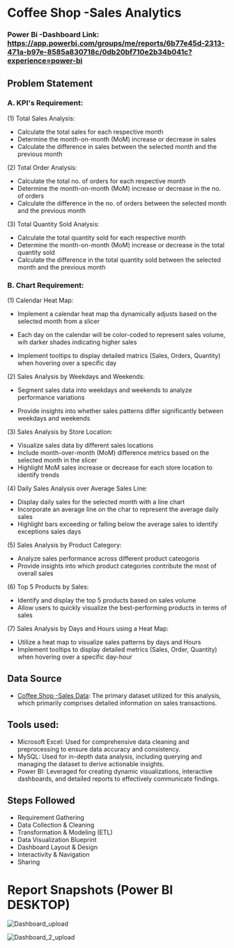 # Coffee Shop -Sales Analytics

### Power Bi -Dashboard Link: https://app.powerbi.com/groups/me/reports/6b77e45d-2313-471a-b97e-8585a830718c/0db20bf710e2b34b041c?experience=power-bi

## Problem Statement

### A. KPI's Requirement:
(1) Total Sales Analysis:
- Calculate the total sales for each respective month
- Determine the month-on-month (MoM) increase or decrease in sales
- Calculate the difference in sales between the selected month and the previous month

(2) Total Order Analysis:
- Calculate the total no. of orders for each respective month
- Determine the month-on-month (MoM) increase or decrease in the no. of orders
- Calculate the difference in the no. of orders between the selected month and the previous month

(3) Total Quantity Sold Analysis:
- Calculate the total quantity sold for each respective month
- Determine the month-on-month (MoM) increase or decrease in the total quantity sold
- Calculate the difference in the total quantity sold between the selected month and the previous month

### B. Chart Requirement:
(1) Calendar Heat Map:
- Implement a calendar heat map tha dynamically adjusts based on the selected month from a slicer

- Each day on the calendar will be color-coded to represent sales volume, wih darker shades indicating higher sales

- Implement tooltips to display detailed matrics (Sales, Orders, Quantity) when hovering over a specific day

(2) Sales Analysis by Weekdays and Weekends:
- Segment sales data into weekdays and weekends to analyze performance variations

- Provide insights into whether sales patterns differ significantly between weekdays and weekends

(3) Sales Analysis by Store Location:
- Visualize sales data by different sales locations
- Include month-over-month (MoM) difference metrics based on the selected month in the slicer
- Highlight MoM sales increase or decrease for each store location to identify trends

(4) Daily Sales Analysis over Average Sales Line:
- Display daily sales for the selected month with a line chart
- Incorporate an average line on the char to represent the average daily sales
- Highlight bars exceeding or falling below the average sales to identify exceptions sales days

(5) Sales Analysis by Product Category:
- Analyze sales performance across different product cateogoris
- Provide insights into which product categories contribute the most of overall sales

(6) Top 5 Products by Sales:
- Identify and display the top 5 products based on sales volume
- Allow users to quickly visualize the best-performing products in terms of sales

(7) Sales Analysis by Days and Hours using a Heat Map:
- Utilize a heat map to visualize sales patterns by days and Hours
- Implement tooltips to display detailed metrics (Sales, Order, Quantity) when hovering over a specific day-hour

## Data Source
- [Coffee Shop -Sales Data](https://github.com/sachinbasyal/Coffee-Shop-Data-Analytics/blob/main/Dataset/Coffee%20Shop%20Sales.xlsx): The primary dataset utilized for this analysis, which primarily comprises detailed information on sales transactions.

## Tools used:
- Microsoft Excel: Used for comprehensive data cleaning and preprocessing to ensure data accuracy and consistency.
- MySQL: Used for in-depth data analysis, including querying and managing the dataset to derive actionable insights.
- Power BI: Leveraged for creating dynamic visualizations, interactive dashboards, and detailed reports to effectively communicate findings.

## Steps Followed
- Requirement Gathering
- Data Collection & Cleaning
- Transformation & Modeling (ETL)
- Data Visualization Blueprint
- Dashboard Layout & Design
- Interactivity & Navigation
- Sharing

# Report Snapshots (Power BI DESKTOP)

![Dashboard_upload](https://github-production-user-asset-6210df.s3.amazonaws.com/170677255/402369811-095147e4-fbcd-4c42-980e-1249a573d57d.png?X-Amz-Algorithm=AWS4-HMAC-SHA256&X-Amz-Credential=AKIAVCODYLSA53PQK4ZA%2F20250112%2Fus-east-1%2Fs3%2Faws4_request&X-Amz-Date=20250112T161533Z&X-Amz-Expires=300&X-Amz-Signature=b9aee9c0e4ac8d0ebaf20068b81ac087b9d3baffa2497471f7c98e31a3a790d0&X-Amz-SignedHeaders=host)

![Dashboard_2_upload](https://github-production-user-asset-6210df.s3.amazonaws.com/170677255/402370200-c64ebfcf-fbd2-4d21-9854-2b226e72dd71.png?X-Amz-Algorithm=AWS4-HMAC-SHA256&X-Amz-Credential=AKIAVCODYLSA53PQK4ZA%2F20250112%2Fus-east-1%2Fs3%2Faws4_request&X-Amz-Date=20250112T161817Z&X-Amz-Expires=300&X-Amz-Signature=6bf283a90982e87f16d41784b502985fa1e2e4a5081479b0a17bb4fcaed06928&X-Amz-SignedHeaders=host)
